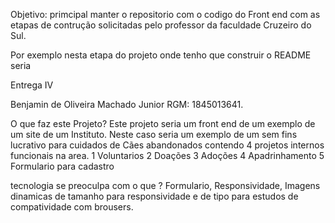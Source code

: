 Objetivo: primcipal manter o repositorio com o codigo do Front end com as etapas de contrução solicitadas pelo professor da faculdade Cruzeiro do Sul.

Por exemplo nesta etapa do projeto onde tenho que construir o README seria 

Entrega IV

Benjamin de Oliveira Machado Junior RGM: 1845013641.

O que faz este Projeto?
Este projeto seria um front end de um exemplo de um site de um Instituto.
Neste caso seria um exemplo de um sem fins lucrativo para cuidados de Cães abandonados contendo 4 projetos internos funcionais na area.
1 Voluntarios
2 Doações
3 Adoções
4 Apadrinhamento
5 Formulario para cadastro

tecnologia se preoculpa com o que ?
Formulario,
Responsividade,
Imagens dinamicas de tamanho para responsividade e de tipo para estudos de compatividade com brousers.

